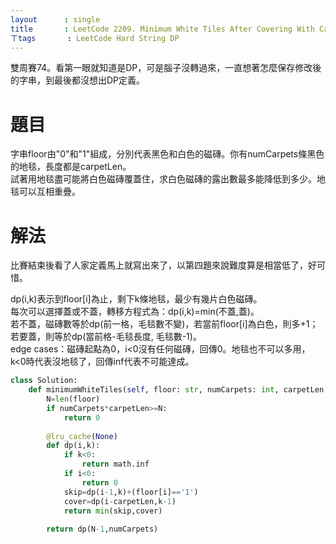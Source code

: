 ```yaml
---
layout      : single
title       : LeetCode 2209. Minimum White Tiles After Covering With Carpets
ㄒtags 		: LeetCode Hard String DP
---
```

雙周賽74。看第一眼就知道是DP，可是腦子沒轉過來，一直想著怎麼保存修改後的字串，到最後都沒想出DP定義。

# 題目
字串floor由"0"和"1"組成，分別代表黑色和白色的磁磚。你有numCarpets條黑色的地毯，長度都是carpetLen。  
試著用地毯盡可能將白色磁磚覆蓋住，求白色磁磚的露出數最多能降低到多少。地毯可以互相重疊。

# 解法
比賽結束後看了人家定義馬上就寫出來了，以第四題來說難度算是相當低了，好可惜。  

dp(i,k)表示到floor[i]為止，剩下k條地毯，最少有幾片白色磁磚。  
每次可以選擇蓋或不蓋，轉移方程式為：dp(i,k)=min(不蓋,蓋)。  
若不蓋，磁磚數等於dp(前一格，毛毯數不變)，若當前floor[i]為白色，則多+1；若要蓋，則等於dp(當前格-毛毯長度, 毛毯數-1)。  
edge cases：磁磚起點為0，i<0沒有任何磁磚，回傳0。地毯也不可以多用，k<0時代表沒地毯了，回傳inf代表不可能達成。

```python
class Solution:
    def minimumWhiteTiles(self, floor: str, numCarpets: int, carpetLen: int) -> int:
        N=len(floor)
        if numCarpets*carpetLen>=N:
            return 0
        
        @lru_cache(None) 
        def dp(i,k):
            if k<0:
                return math.inf
            if i<0:
                return 0
            skip=dp(i-1,k)+(floor[i]=='1')
            cover=dp(i-carpetLen,k-1)
            return min(skip,cover)
            
        return dp(N-1,numCarpets)
```


